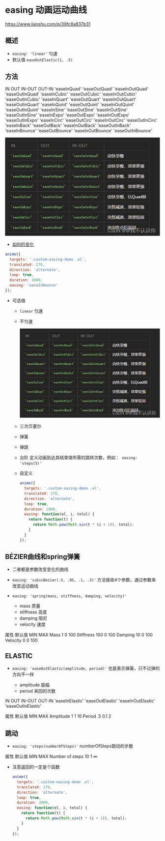# easing 动画运动曲线

https://www.jianshu.com/p/39fc8a837b31

## 概述

+ `easing: 'linear'` 匀速
+ 默认值 `easeOutElastic(1, .5)`

## 方法

IN              OUT               IN-OUT            OUT-IN
'easeInQuad'    'easeOutQuad'    'easeInOutQuad'    'easeOutInQuad'
'easeInCubic'   'easeOutCubic'   'easeInOutCubic'   'easeOutInCubic'
'easeInQuart'   'easeOutQuart'   'easeInOutQuart'   'easeOutInQuart'
'easeInQuint'   'easeOutQuint'   'easeInOutQuint'   'easeOutInQuint'
'easeInSine'    'easeOutSine'    'easeInOutSine'    'easeOutInSine'
'easeInExpo'    'easeOutExpo'    'easeInOutExpo'    'easeOutInExpo'
'easeInCirc'    'easeOutCirc'    'easeInOutCirc'    'easeOutInCirc'
'easeInBack'    'easeOutBack'    'easeInOutBack'    'easeOutInBack'
'easeInBounce'  'easeOutBounce'  'easeInOutBounce'  'easeOutInBounce'

  ![alt text](images/动画基础参数之时间曲线不匀速.png)

  + [如何的变化](https://codepen.io/juliangarnier/pen/mWdraw)

  ```js
  anime({
    targets: '.custom-easing-demo .el',
    translateX: 270,
    direction: 'alternate',
    loop: true,
    duration: 2000,
    easing: 'easeInBounce'
  });
  ```

+ 可选值

  + `linear` 匀速
  + 不匀速

    ![alt text](images/动画基础参数之时间曲线不匀速.png)

  + 三次贝塞尔
  + 弹簧
  + 弹跳
  + 台阶 定义动画到达其结束值所需的跳转次数，例如：` easing: 'steps(5)'`
  + 自定义

    ```js
    anime({
      targets: '.custom-easing-demo .el',
      translateX: 270,
      direction: 'alternate',
      loop: true,
      duration: 2000,
      easing: function(el, i, total) {
        return function(t) {
          return Math.pow(Math.sin(t * (i + 1)), total);
        }
      }
    });
    ```

## BÉZIER曲线和spring弹簧

+ 二者都是参数改变变化的曲线

+ `easing: 'cubicBezier(.5, .05, .1, .3)'` 方法接收4个参数，通过参数来改变运动曲线

+ `easing: 'spring(mass, stiffness, damping, velocity)'`

  + mass 质量
  + stiffness 高度
  + damping 阻尼
  + velocity 速度

属性        默认值    MIN   MAX
Mass        1       0     100
Stiffness   100     0     100
Damping     10      0     100
Velocity    0       0     100

## ELASTIC

+ `easing: 'easeOutElastic(amplitude, period)'` 也是表示弹簧，只不过弹的方向不一样

  + amplitude 振幅
  + period 来回的次数

IN                 OUT                IN-OUT                  OUT-IN
'easeInElastic'   'easeOutElastic'    'easeInOutElastic'      'easeOutInElastic'

属性          默认值     MIN     MAX
Amplitude    1         1       10
Period       .5        0.1     2

## 跳动

+ `easing: 'steps(numberOfSteps)'` numberOfSteps跳动的步数

属性                默认值     MIN    MAX
Number of steps    10        1      ∞

+ 注意返回的一定是个函数

  ```js
  anime({
    targets: '.custom-easing-demo .el',
    translateX: 270,
    direction: 'alternate',
    loop: true,
    duration: 2000,
    easing: function(el, i, total) {
      return function(t) {
        return Math.pow(Math.sin(t * (i + 1)), total);
      }
    }
  });
  ```









